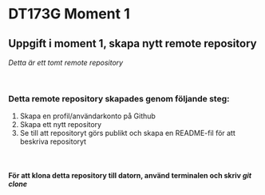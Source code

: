# DT173G Moment 1
## Uppgift i moment 1, skapa nytt remote repository

*Detta är ett tomt remote repository*

<br>

### Detta remote repository skapades genom följande steg:
1. Skapa en profil/användarkonto på Github
2. Skapa ett nytt repository
3. Se till att repositoryt görs publikt och skapa en README-fil för att beskriva repositoryt

<br>

#### För att klona detta repository till datorn, använd terminalen och skriv *git clone*
